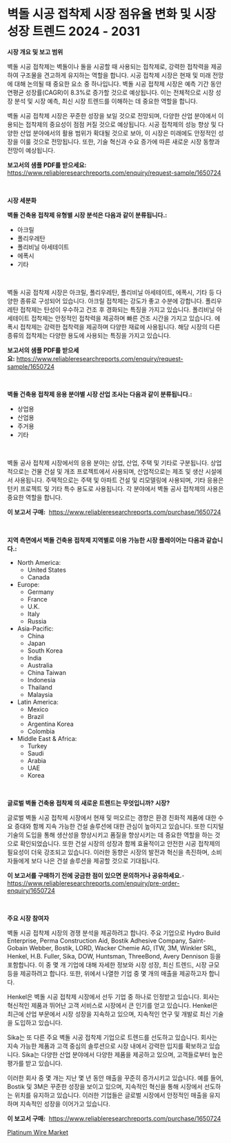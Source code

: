 <p><h1>벽돌 시공 접착제 시장 점유율 변화 및 시장 성장 트렌드 2024 - 2031</h1></p><p><strong>시장 개요 및 보고 범위</strong></p>
<p><p>벽돌 시공 접착제는 벽돌이나 돌을 시공할 때 사용되는 접착제로, 강력한 접착력을 제공하여 구조물을 견고하게 유지하는 역할을 합니다. 시공 접착제 시장은 현재 및 미래 전망에 대해 논의될 때 중요한 요소 중 하나입니다. 벽돌 시공 접착제 시장은 예측 기간 동안 연평균 성장률(CAGR)이 8.3%로 증가할 것으로 예상됩니다. 이는 전체적으로 시장 성장 분석 및 시장 예측, 최신 시장 트렌드를 이해하는 데 중요한 역할을 합니다.</p><p>벽돌 시공 접착제 시장은 꾸준한 성장을 보일 것으로 전망되며, 다양한 산업 분야에서 이용되는 접착제의 중요성이 점점 커질 것으로 예상됩니다. 시공 접착제의 성능 향상 및 다양한 산업 분야에서의 활용 범위가 확대될 것으로 보아, 이 시장은 미래에도 안정적인 성장을 이룰 것으로 전망됩니다. 또한, 기술 혁신과 수요 증가에 따른 새로운 시장 동향과 전망이 예상됩니다.</p></p>
<p><strong>보고서의 샘플 PDF를 받으세요:</strong> <a href="https://www.reliableresearchreports.com/enquiry/request-sample/1650724">https://www.reliableresearchreports.com/enquiry/request-sample/1650724</a></p>
<p>&nbsp;</p>
<p><strong>시장 세분화</strong></p>
<p><strong>벽돌 건축용 접착제 유형별 시장 분석은 다음과 같이 분류됩니다.:</strong></p>
<p><ul><li>아크릴</li><li>폴리우레탄</li><li>폴리비닐 아세테이트</li><li>에폭시</li><li>기타</li></ul></p>
<p>&nbsp;</p>
<p><p>벽돌 시공 접착제 시장은 아크릴, 폴리우레탄, 폴리비닐 아세테이트, 에폭시, 기타 등 다양한 종류로 구성되어 있습니다. 아크릴 접착제는 강도가 좋고 수분에 강합니다. 폴리우레탄 접착제는 탄성이 우수하고 건조 후 경화되는 특징을 가지고 있습니다. 폴리비닐 아세테이트 접착제는 안정적인 접착력을 제공하며 빠른 건조 시간을 가지고 있습니다. 에폭시 접착제는 강력한 접착력을 제공하며 다양한 재료에 사용됩니다. 해당 시장의 다른 종류의 접착제는 다양한 용도에 사용되는 특징을 가지고 있습니다.</p></p>
<p><strong>보고서의 샘플 PDF를 받으세요:</strong>&nbsp;<a href="https://www.reliableresearchreports.com/enquiry/request-sample/1650724">https://www.reliableresearchreports.com/enquiry/request-sample/1650724</a></p>
<p>&nbsp;</p>
<p><strong> 벽돌 건축용 접착제 응용 분야별 시장 산업 조사는 다음과 같이 분류됩니다.:</strong></p>
<p><ul><li>상업용</li><li>산업용</li><li>주거용</li><li>기타</li></ul></p>
<p>&nbsp;</p>
<p><p>벽돌 공사 접착제 시장에서의 응용 분야는 상업, 산업, 주택 및 기타로 구분됩니다. 상업적으로는 건물 건설 및 개조 프로젝트에서 사용되며, 산업적으로는 제조 및 생산 시설에서 사용됩니다. 주택적으로는 주택 및 아파트 건설 및 리모델링에 사용되며, 기타 응용은 턴키 프로젝트 및 기타 특수 용도로 사용됩니다. 각 분야에서 벽돌 공사 접착제의 사용은 중요한 역할을 합니다.</p></p>
<p><strong>이 보고서 구매:</strong>&nbsp; <a href="https://www.reliableresearchreports.com/purchase/1650724">https://www.reliableresearchreports.com/purchase/1650724</a></p>
<p>&nbsp;</p>
<p><strong>지역 측면에서 벽돌 건축용 접착제 지역별로 이용 가능한 시장 플레이어는 다음과 같습니다.:</strong></p>
<p><ul>
    <li>
        North America:
        <ul>
            <li>United States</li>
            <li>Canada</li>
        </ul>
    </li>
    <li>
        Europe:
        <ul>
            <li>Germany</li>
            <li>France</li>
            <li>U.K.</li>
            <li>Italy</li>
            <li>Russia</li>
        </ul>
    </li>
    <li>
        Asia-Pacific:
        <ul>
            <li>China</li>
            <li>Japan</li>
            <li>South Korea</li>
            <li>India</li>
            <li>Australia</li>
            <li>China Taiwan</li>
            <li>Indonesia</li>
            <li>Thailand</li>
            <li>Malaysia</li>
        </ul>
    </li>
    <li>
        Latin America:
        <ul>
            <li>Mexico</li>
            <li>Brazil</li>
            <li>Argentina Korea</li>
            <li>Colombia</li>
        </ul>
    </li>
    <li>
        Middle East & Africa:
        <ul>
            <li>Turkey</li>
            <li>Saudi</li>
            <li>Arabia</li>
            <li>UAE</li>
            <li>Korea</li>
        </ul>
    </li>
    </ul></p>
<p>&nbsp;</p>
<p><strong>글로벌 벽돌 건축용 접착제 의 새로운 트렌드는 무엇입니까? 시장?</strong></p>
<p><p>글로벌 벽돌 시공 접착제 시장에서 현재 및 떠오르는 경향은 환경 친화적 제품에 대한 수요 증대와 함께 지속 가능한 건설 솔루션에 대한 관심이 높아지고 있습니다. 또한 디지털 기술의 도입을 통해 생산성을 향상시키고 품질을 향상시키는 데 중요한 역할을 하는 것으로 확인되었습니다. 또한 건설 시장의 성장과 함께 효율적이고 안전한 시공 접착제의 필요성이 더욱 강조되고 있습니다. 이러한 동향은 시장의 발전과 혁신을 촉진하며, 소비자들에게 보다 나은 건설 솔루션을 제공할 것으로 기대됩니다.</p></p>
<p><strong>이 보고서를 구매하기 전에 궁금한 점이 있으면 문의하거나 공유하세요.</strong>- <a href="https://www.reliableresearchreports.com/enquiry/pre-order-enquiry/1650724">https://www.reliableresearchreports.com/enquiry/pre-order-enquiry/1650724</a></p>
<p>&nbsp;</p>
<p><strong>주요 시장 참여자</strong></p>
<p><p>벽돌 시공 접착제 시장의 경쟁 분석을 제공하려고 합니다. 주요 기업으로 Hydro Build Enterprise, Perma Construction Aid, Bostik Adhesive Company, Saint-Gobain Webber, Bostik, LORD, Wacker Chemie AG, ITW, 3M, Winkler SRL, Henkel, H.B. Fuller, Sika, DOW, Huntsman, ThreeBond, Avery Dennison 등을 포함합니다. 이 중 몇 개 기업에 대해 자세한 정보와 시장 성장, 최신 트렌드, 시장 규모 등을 제공하려고 합니다. 또한, 위에서 나열한 기업 중 몇 개의 매출을 제공하고자 합니다.</p><p>Henkel은 벽돌 시공 접착제 시장에서 선두 기업 중 하나로 인정받고 있습니다. 회사는 혁신적인 제품과 뛰어난 고객 서비스로 시장에서 큰 인기를 얻고 있습니다. Henkel은 최근에 산업 부문에서 시장 성장을 지속하고 있으며, 지속적인 연구 및 개발로 최신 기술을 도입하고 있습니다.</p><p>Sika는 또 다른 주요 벽돌 시공 접착제 기업으로 트렌드를 선도하고 있습니다. 회사는 지속 가능한 제품과 고객 중심의 솔루션으로 시장 내에서 강력한 입지를 확보하고 있습니다. Sika는 다양한 산업 분야에서 다양한 제품을 제공하고 있으며, 고객들로부터 높은 평가를 받고 있습니다.</p><p>이러한 회사 중 몇 개는 지난 몇 년 동안 매출을 꾸준히 증가시키고 있습니다. 예를 들어, Bostik 및 3M은 꾸준한 성장을 보이고 있으며, 지속적인 혁신을 통해 시장에서 선도하는 위치를 유지하고 있습니다. 이러한 기업들은 글로벌 시장에서 안정적인 매출을 유지하며 지속적인 성장을 이어가고 있습니다.</p></p>
<p><strong>이 보고서 구매:</strong>&nbsp;&nbsp;<a href="https://www.reliableresearchreports.com/purchase/1650724">https://www.reliableresearchreports.com/purchase/1650724</a></p>
<p><p><a href="https://cute-banjo-8ca.notion.site/Platinum-Wire-Market-Size-Evaluating-its-Market-Trends-Growth-and-Projections-2024-2031-a744ae40f8a942e8b4943f1aee7baa7a">Platinum Wire Market</a></p></p>
